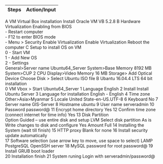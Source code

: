 
|Steps	|Action/Input|
|-------|------------|
A	VM Virtual Box installation	Install Oracle VM VB 5.2.8
B	Hardware Virtualization Enabling from BIOS	
	-	Restart computer	
	-	F12 to enter BIOS mode	
	-	Menu > Security	Enable Virtualization
		Enable Virtualization
	Reboot the computer	
C	Setup to install OS on VM	
0	-	Start VM	
1	-	Add New OS	
2	-	Settings	
	  General>Server name	Ubuntu64_Server
	  System>Base Memory	8192 MB
	  System>CUP	2 CPU
	  Display>Video Memory	16 MB
	  Storage> Add Optical Device	Choose Disk > Select Ubuntu ISO file
B	Ubantu 16.04.4 LTS 64 bit installation	
0	VM Vbox > Start Ubuntu64_Server	
1	Language	English
2	Install	Install Ubuntu Server
3	Language for installation	English - English
4	Time zone	Other>Asia>Myanmar
5	Locale	United State-en-US.UTF-8
6	Keyboard	No
7	Server name	GIS-Server
8	Hostname	ubuntu
9	User name	serveradmin
10	Password	password@
11	Encrypt home directory	Yes
12	Confirm time zone (connect internet for time info)	Yes
13	Disk Partition	
	Option	Guided – use entire disk and setup LVM
	Select disk partition	As is
	Write changes to disk and configure	Yes
	Amount	Full
14	Installing the System	(wait till finish)
15	HTTP proxy	Blank for none
16	Install security update automatically	
17	Software selection	(use arrow key to move, use space to select)
		LAMP
		PostgreSQL
		OpenSSH server
18	MySQL password for root	password@
19	Install GRUB boot loader	
20	Installation finish	
21	System runing	Login with serveradmin/password@
